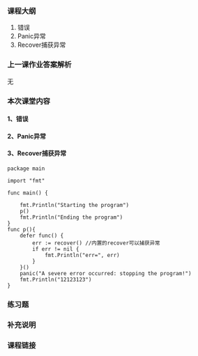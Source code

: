 ### 课程大纲

1. 错误
2. Panic异常
3. Recover捕获异常

### 上一课作业答案解析

无

### 本次课堂内容

#### 1、错误

#### 2、Panic异常

#### 3、Recover捕获异常

```
package main

import "fmt"

func main() {

	fmt.Println("Starting the program")
	p()
	fmt.Println("Ending the program")
}
func p(){
	defer func() {
		err := recover() //内置的recover可以捕获异常
		if err != nil {
			fmt.Println("err=", err)
		}
	}()
	panic("A severe error occurred: stopping the program!")
	fmt.Println("12123123")
}
```

### 练习题

### 补充说明

### 课程链接